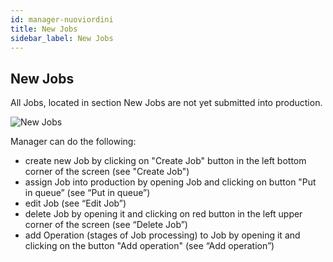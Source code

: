 ```yaml
---
id: manager-nuoviordini
title: New Jobs
sidebar_label: New Jobs
---
```



## New Jobs

All Jobs, located in section New Jobs are not yet submitted into production.

![New Jobs](/docs/assets/manager_en/40gestioneodp.png)

Manager can do the following:
* create new Job by clicking on "Create Job" button in the left bottom corner of the screen (see "Create Job")
* assign Job into production by opening Job and clicking on button "Put in queue” (see “Put in queue”)
* edit Job (see “Edit Job”)
* delete Job by opening it and clicking on red button in the left upper corner of the screen (see “Delete Job”)
* add Operation (stages of Job processing) to Job by opening it and clicking on the button "Add operation" (see “Add operation”)
